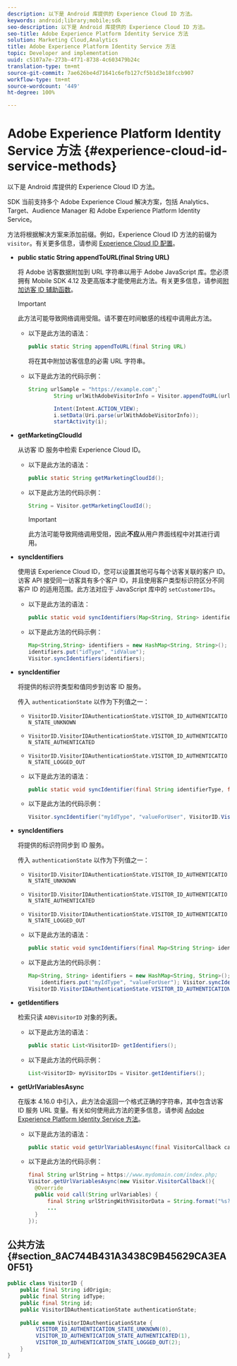 ```yaml
---
description: 以下是 Android 库提供的 Experience Cloud ID 方法。
keywords: android;library;mobile;sdk
seo-description: 以下是 Android 库提供的 Experience Cloud ID 方法。
seo-title: Adobe Experience Platform Identity Service 方法
solution: Marketing Cloud,Analytics
title: Adobe Experience Platform Identity Service 方法
topic: Developer and implementation
uuid: c5107a7e-273b-4f71-8738-4c603479b24c
translation-type: tm+mt
source-git-commit: 7ae626be4d71641c6efb127cf5b1d3e18fccb907
workflow-type: tm+mt
source-wordcount: '449'
ht-degree: 100%

---
```



# Adobe Experience Platform Identity Service 方法 {#experience-cloud-id-service-methods}

以下是 Android 库提供的 Experience Cloud ID 方法。

SDK 当前支持多个 Adobe Experience Cloud 解决方案，包括 Analytics、Target、Audience Manager 和 Adobe Experience Platform Identity Service。

方法将根据解决方案来添加前缀。例如，Experience Cloud ID 方法的前缀为 `visitor`。有关更多信息，请参阅 [Experience Cloud ID 配置](/help/android/c-marketing-cloud/mcvid.md)。

* **public static String appendToURL(final String URL)**

   将 Adobe 访客数据附加到 URL 字符串以用于 Adobe JavaScript 库。您必须拥有 Mobile SDK 4.12 及更高版本才能使用此方法。有关更多信息，请参阅[附加访客 ID 辅助函数](https://docs.adobe.com/content/help/zh-Hans/id-service/using/id-service-api/methods/appendvisitorid.html)。

   >[!IMPORTANT]
   >
   >此方法可能导致网络调用受阻。请不要在时间敏感的线程中调用此方法。

   * 以下是此方法的语法：

      ```java
      public static String appendToURL(final String URL) 
      ```

      将在其中附加访客信息的必需 URL 字符串。

   * 以下是此方法的代码示例：

      ```java
      String urlSample = "https://example.com";`
              String urlWithAdobeVisitorInfo = Visitor.appendToURL(urlSample);
      
              Intent(Intent.ACTION_VIEW);
              i.setData(Uri.parse(urlWithAdobeVisitorInfo));
              startActivity(i);
      ```

* **getMarketingCloudId**

   从访客 ID 服务中检索 Experience Cloud ID。

   * 以下是此方法的语法：

      ```java
      public static String getMarketingCloudId(); 
      ```

   * 以下是此方法的代码示例：

      ```java
      String = Visitor.getMarketingCloudId();
      ```

      >[!IMPORTANT]
      >
      >此方法可能导致网络调用受阻，因此&#x200B;**不应**&#x200B;从用户界面线程中对其进行调用。

* **syncIdentifiers**

   使用该 Experience Cloud ID，您可以设置其他可与每个访客关联的客户 ID。访客 API 接受同一访客具有多个客户 ID，并且使用客户类型标识符区分不同客户 ID 的适用范围。此方法对应于 JavaScript 库中的 `setCustomerIDs`。

   * 以下是此方法的语法：

      ```java
      public static void syncIdentifiers(Map<String, String> identifiers); 
      ```

   * 以下是此方法的代码示例：

      ```java
      Map<String,String> identifiers = new HashMap<String, String>();
      identifiers.put("idType", "idValue");
      Visitor.syncIdentifiers(identifiers);
      ```

* **syncIdentifier**

   将提供的标识符类型和值同步到访客 ID 服务。

   传入 `authenticationState` 以作为下列值之一：

   * `VisitorID.VisitorIDAuthenticationState.VISITOR_ID_AUTHENTICATION_STATE_UNKNOWN`
   * `VisitorID.VisitorIDAuthenticationState.VISITOR_ID_AUTHENTICATION_STATE_AUTHENTICATED`
   * `VisitorID.VisitorIDAuthenticationState.VISITOR_ID_AUTHENTICATION_STATE_LOGGED_OUT`

   * 以下是此方法的语法：

      ```java
      public static void syncIdentifier(final String identifierType, final String identifier, final VisitorID.VisitorIDAuthenticationState authenticationState);
      ```

   * 以下是此方法的代码示例：

      ```java
      Visitor.syncIdentifier("myIdType", "valueForUser", VisitorID.VisitorIDAuthenticationState.VISITOR_ID_AUTHENTICATION_STATE_LOGGED_OUT);
      ```

* **syncIdentifiers**

   将提供的标识符同步到 ID 服务。

   传入 `authenticationState` 以作为下列值之一：
   * `VisitorID.VisitorIDAuthenticationState.VISITOR_ID_AUTHENTICATION_STATE_UNKNOWN`
   * `VisitorID.VisitorIDAuthenticationState.VISITOR_ID_AUTHENTICATION_STATE_AUTHENTICATED`
   * `VisitorID.VisitorIDAuthenticationState.VISITOR_ID_AUTHENTICATION_STATE_LOGGED_OUT`

   * 以下是此方法的语法：

      ```java
      public static void syncIdentifiers(final Map<String String> identifiers, final VisitorID.VisitorIDAuthenticationState authenticationState);
      ```

   * 以下是此方法的代码示例：

      ```java
      Map<String, String> identifiers = new HashMap<String, String>();
          identifiers.put("myIdType", "valueForUser"); Visitor.syncIdentifiers(identifiers,
      VisitorID.VisitorIDAuthenticationState.VISITOR_ID_AUTHENTICATION_STATE_AUTHENTICATED); 
      ```

* **getIdentifiers**

   检索只读 `ADBVisitorID` 对象的列表。

   * 以下是此方法的语法：

      ```java
      public static List<VisitorID> getIdentifiers(); 
      ```

   * 以下是此方法的代码示例：

      ```java
      List<VisitorID> myVisitorIDs = Visitor.getIdentifiers(); 
      ```

* **getUrlVariablesAsync**

   在版本 4.16.0 中引入，此方法会返回一个格式正确的字符串，其中包含访客 ID 服务 URL 变量。有关如何使用此方法的更多信息，请参阅 [Adobe Experience Platform Identity Service 方法](/help/android/reference/hybrid-app.md)。

   * 以下是此方法的语法：

      ```java
      public static void getUrlVariablesAsync(final VisitorCallback callback);
      ```

   * 以下是此方法的代码示例：

      ```java
      final String urlString = https://www.mydomain.com/index.php; 
      Visitor.getUrlVariablesAsync(new Visitor.VisitorCallback(){ 
        @Override 
        public void call(String urlVariables) { 
            final String urlStringWithVisitorData = String.format("%s?%s", urlString, urlVariables); 
            ...
        } 
      });
      ```

## 公共方法 {#section_8AC744B431A3438C9B45629CA3EA0F51}

```java
public class VisitorID { 
    public final String idOrigin; 
    public final String idType; 
    public final String id; 
    public VisitorIDAuthenticationState authenticationState; 
 
    public enum VisitorIDAuthenticationState { 
         VISITOR_ID_AUTHENTICATION_STATE_UNKNOWN(0), 
         VISITOR_ID_AUTHENTICATION_STATE_AUTHENTICATED(1), 
         VISITOR_ID_AUTHENTICATION_STATE_LOGGED_OUT(2); 
    } 
}
```
